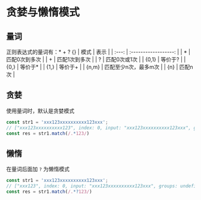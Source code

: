 # 贪婪与懒惰模式
## 量词
正则表达式的量词有：* + ? {}
| 模式  |         表示         |
| :---: | :------------------: |
|   *   |    匹配0次到多次     |
|   +   |    匹配1次到多次     |
|   ?   |     匹配0次或1次     |
| {0,1} |       等价于?        |
| {0,}  |       等价于*        |
| {1,}  |       等价于+        |
| {n,m} | 匹配至少n次，最多m次 |
|  {n}  |       匹配n次        |
## 贪婪
使用量词时，默认是贪婪模式
```js
const str1 = 'xxx123xxxxxxxxxx123xxx';
// ["xxx123xxxxxxxxxx123", index: 0, input: "xxx123xxxxxxxxxx123xxx", groups: undefined]
const res = str1.match(/.*123/)
```
## 懒惰
在量词后面加 `?` 为懒惰模式
```js
const str1 = 'xxx123xxxxxxxxxx123xxx';
// ["xxx123", index: 0, input: "xxx123xxxxxxxxxx123xxx", groups: undefined]
const res = str1.match(/.*?123/)
```
